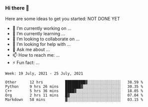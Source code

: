 ### Hi there 👋


Here are some ideas to get you started:
NOT DONE YET
- 🔭 I’m currently working on ...
- 🌱 I’m currently learning ...
- 👯 I’m looking to collaborate on ...
- 🤔 I’m looking for help with ...
- 💬 Ask me about ...
- 📫 How to reach me: ...
- ⚡ Fun fact: ...

<!--START_SECTION:waka-->
```text
Week: 19 July, 2021 - 25 July, 2021

Other      12 hrs          █████████▓░░░░░░░░░░░░░░░   38.59 % 
Python     9 hrs 26 mins   ███████▓░░░░░░░░░░░░░░░░░   30.35 % 
C++        5 hrs 36 mins   ████▓░░░░░░░░░░░░░░░░░░░░   18.05 % 
Org        2 hrs 11 mins   █▓░░░░░░░░░░░░░░░░░░░░░░░   07.04 % 
Markdown   58 mins         ▓░░░░░░░░░░░░░░░░░░░░░░░░   03.15 % 
```
<!--END_SECTION:waka-->
